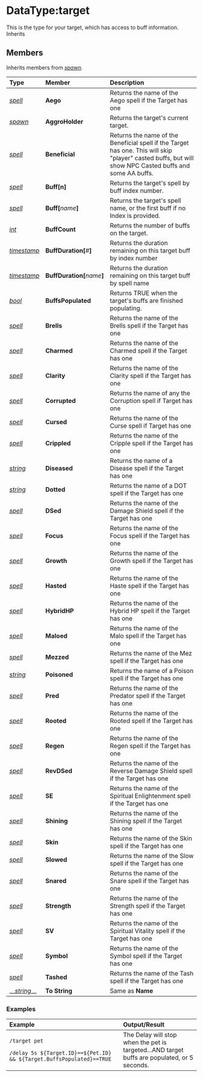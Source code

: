 # DataType:target

This is the type for your target, which has access to buff information. Inherits 

## Members

Inherits members from [_spawn_](datatype-spawn.md)_._

| **Type** | **Member** | **Description** |
| :--- | :--- | :--- |
| [_spell_](datatype-spell.md) | **Aego** | Returns the name of the Aego spell if the Target has one |
| [_spawn_](datatype-spawn.md) | **AggroHolder** | Returns the target's current target. |
| [_spell_](datatype-spell.md) | **Beneficial** | Returns the name of the Beneficial spell if the Target has one. This will skip "player" casted buffs, but will show NPC Casted buffs and some AA buffs. |
| [_spell_](datatype-spell.md) | **Buff\[**n**\]** | Returns the target's spell by buff index number. |
| [_spell_](datatype-spell.md) | **Buff\[**_name_**\]** | Returns the target's spell name, or the first buff if no Index is provided. |
| [_int_](datatype-int.md) | **BuffCount** | Returns the number of buffs on the target. |
| [_timestamp_](datatype-timestamp.md) | **BuffDuration\[**\#**\]** | Returns the duration remaining on this target buff by index number |
| [_timestamp_](datatype-timestamp.md) | **BuffDuration\[**_name_**\]** | Returns the duration remaining on this target buff by spell name |
| [_bool_](datatype-bool.md) | **BuffsPopulated** | Returns TRUE when the target's buffs are finished populating. |
| [_spell_](datatype-spell.md) | **Brells** | Returns the name of the Brells spell if the Target has one |
| [_spell_](datatype-spell.md) | **Charmed** | Returns the name of the Charmed spell if the Target has one |
| [_spell_](datatype-spell.md) | **Clarity** | Returns the name of the Clarity spell if the Target has one |
| [_spell_](datatype-spell.md) | **Corrupted** | Returns the name of any the Corruption spell if Target has one |
| [_spell_](datatype-spell.md) | **Cursed** | Returns the name of the Curse spell if Target has one |
| [_spell_](datatype-spell.md) | **Crippled** | Returns the name of the Cripple spell if the Target has one |
| [_string_]() | **Diseased** | Returns the name of a Disease spell if the Target has one |
| [_string_]() | **Dotted** | Returns the name of a DOT spell if the Target has one |
| [_spell_](datatype-spell.md) | **DSed** | Returns the name of the Damage Shield spell if the Target has one |
| [_spell_](datatype-spell.md) | **Focus** | Returns the name of the Focus spell if the Target has one |
| [_spell_](datatype-spell.md) | **Growth** | Returns the name of the Growth spell if the Target has one |
| [_spell_](datatype-spell.md) | **Hasted** | Returns the name of the Haste spell if the Target has one |
| [_spell_](datatype-spell.md) | **HybridHP** | Returns the name of the Hybrid HP spell if the Target has one |
| [_spell_](datatype-spell.md) | **Maloed** | Returns the name of the Malo spell if the Target has one |
| [_spell_](datatype-spell.md) | **Mezzed** | Returns the name of the Mez spell if the Target has one |
| [_string_]() | **Poisoned** | Returns the name of a Poison spell if the Target has one |
| [_spell_](datatype-spell.md) | **Pred** | Returns the name of the Predator spell if the Target has one |
| [_spell_](datatype-spell.md) | **Rooted** | Returns the name of the Rooted spell if the Target has one |
| [_spell_](datatype-spell.md) | **Regen** | Returns the name of the Regen spell if the Target has one |
| [_spell_](datatype-spell.md) | **RevDSed** | Returns the name of the Reverse Damage Shield spell if the Target has one |
| [_spell_](datatype-spell.md) | **SE** | Returns the name of the Spiritual Enlightenment spell if the Target has one |
| [_spell_](datatype-spell.md) | **Shining** | Returns the name of the Shining spell if the Target has one |
| [_spell_](datatype-spell.md) | **Skin** | Returns the name of the Skin spell if the Target has one |
| [_spell_](datatype-spell.md) | **Slowed** | Returns the name of the Slow spell if the Target has one |
| [_spell_](datatype-spell.md) | **Snared** | Returns the name of the Snare spell if the Target has one |
| [_spell_](datatype-spell.md) | **Strength** | Returns the name of the Strength spell if the Target has one |
| [_spell_](datatype-spell.md) | **SV** | Returns the name of the Spiritual Vitality spell if the Target has one |
| [_spell_](datatype-spell.md) | **Symbol** | Returns the name of the Symbol spell if the Target has one |
| [_spell_](datatype-spell.md) | **Tashed** | Returns the name of the Tash spell if the Target has one |
| \_\_[_string_](datatype-string.md)\_\_ | **To String** | Same as **Name** |

### Examples

<table>
  <thead>
    <tr>
      <th style="text-align:left"><b>Example</b>
      </th>
      <th style="text-align:left"><b>Output/Result</b>
      </th>
    </tr>
  </thead>
  <tbody>
    <tr>
      <td style="text-align:left">
        <p><code>/target pet</code>
        </p>
        <p><code>/delay 5s ${Target.ID}==${Pet.ID} &amp;&amp; ${Target.BuffsPopulated}==TRUE</code>
        </p>
      </td>
      <td style="text-align:left">The Delay will stop when the pet is targeted...AND target buffs are populated,
        or 5 seconds.</td>
    </tr>
  </tbody>
</table>

